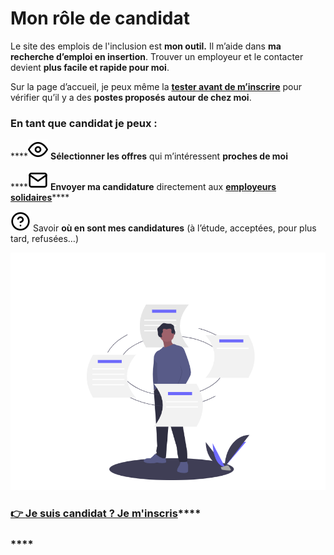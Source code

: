 # Mon rôle de candidat

Le site des emplois de l'inclusion est **mon outil.** Il m’aide dans **ma recherche d’emploi en insertion**. Trouver un employeur et le contacter devient **plus facile et rapide pour moi**. 

Sur la page d’accueil, je peux même la [**tester avant de m’inscrire**](https://inclusion.beta.gouv.fr/) pour vérifier qu’il y a des **postes proposés** **autour de chez moi**.

### En tant que candidat je peux : 

\*\*\*\*![](../.gitbook/assets/eye.svg) **Sélectionner les offres** qui m’intéressent **proches de moi**

\*\*\*\*![](../.gitbook/assets/mail.svg) **Envoyer ma candidature** directement aux [**employeurs solidaires**](../pourquoi-une-plateforme-de-linclusion/qui-sont-les-employeurs-solidaires.md)\*\*\*\*

![](../.gitbook/assets/help-circle-2-.svg) Savoir **où en sont mes candidatures** \(à l’étude, acceptées, pour plus tard, refusées…\)

![](../.gitbook/assets/capture-de-cran-2020-06-24-a-16.31.13.png)



### [👉 **Je suis candidat ? Je m'inscris**](https://emplois.inclusion.beta.gouv.fr/signup/job_seeker)\*\*\*\*

### \*\*\*\*

